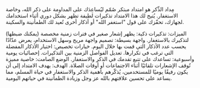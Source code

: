 مِداد الذِّكر هو امتداد مبتكر صُمّم ليُساعِدَك على المداومة على ذكر الله، وخاصة الاستغفار. يُتيح لك هذا الامتداد تذكيرات لطيفة تظهر بشكل دوري أثناء استخدامك لجهازك، تحفّزك على قول "استغفر الله" أو أذكار أخرى تُعيد لك الطمأنينة والسكينة.

الميزات:
تذكيرات ذكية: يظهر إشعار صغير في فترات زمنية مخصصة (يمكنك ضبطها) لتذكيرك بالاستغفار.
واجهة بسيطة: تصميم واجهة مريح وسهل الاستخدام، يعرض عدّادًا يحسب عدد الأذكار التي قمت بها خلال اليوم.
خيارات تخصيص:
اختيار الأذكار المفضلة التي ترغب في تكرارها.
تعديل الفواصل الزمنية بين التذكيرات.
إحصائيات يومية وأسبوعية: تساعدك على تتبع تقدمك في الذكر والاستغفار.
الوضع الصامت: خاصية مميزة تُوقف الإشعارات تلقائيًا أثناء الاجتماعات أو أوقات الصلاة.
الهدف:
يهدف الامتداد إلى أن يكون رفيقًا يوميًا للمستخدمين، يُذكّرهم بأهمية الذكر والاستغفار في حياة المسلم، مما يساعد على تحسين علاقتهم بالله عز وجل وزيادة الطمأنينة في حياتهم اليومية.
